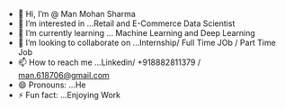 - 👋 Hi, I’m @ Man Mohan Sharma
- 👀 I’m interested in ...Retail and E-Commerce Data Scientist 
- 🌱 I’m currently learning ... Machine Learning and Deep Learning 
- 💞️ I’m looking to collaborate on ...Internship/ Full Time JOb / Part Time Job 
- 📫 How to reach me ...Linkedin/ +918882811379 / man.618706@gmail.com
- 😄 Pronouns: ...He 
- ⚡ Fun fact: ...Enjoying Work 

<!---
mansharmaji/mansharmaji is a ✨ special ✨ repository because its `README.md` (this file) appears on your GitHub profile.
You can click the Preview link to take a look at your changes.
--->
